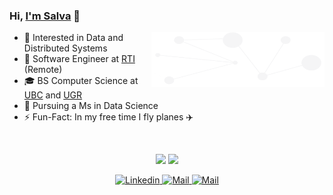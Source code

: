 ### Hi, [I'm Salva](https://salvacorts.github.io) 👋

<img width=55% align="right" alt="Github" src="graph.png" />

- 🧐 Interested in Data and Distributed Systems
- 💼 Software Engineer at [RTI](https://www.rti.com/en/) (Remote)
- 🎓 BS Computer Science at [UBC](https://www.ubc.ca) and [UGR](https://www.ugr.es/en/)
- 🌱 Pursuing a Ms in Data Science
- ⚡️ Fun-Fact: In my free time I fly planes ✈️

<br/>

<p align="center" vertical-align="top">
    <img src="https://github-readme-stats.vercel.app/api/top-langs/?username=salvacorts&theme=default&layout=compact&hide_border=true"/>
    <img src="https://github-readme-stats.vercel.app/api?username=salvacorts&theme=default&layout=compact&hide_border=true&show_icons=true&count_private=true&include_all_commits=true&hide_title=true"/>
</p>

<p align="center">
  <a href="https://www.linkedin.com/in/salva-corts/" target="_blank">
    <img alt="Linkedin" src="https://img.shields.io/badge/-Linkedin-blue?style=flat-square&logo=Linkedin&logoColor=white&link=https://www.linkedin.com/in/salva-corts/"/>
    </a>
  <a href="mailto:salvacorts97@gmail.com" target="_blank">
      <img alt="Mail" src="https://img.shields.io/badge/-salvacorts97@gmail.com-c14438?style=flat-square&logo=Gmail&logoColor=white&link=mailto:salvacorts97@gmail.com"/>
  </a>
    <a href="https://salvacorts.github.io" target="_blank">
      <img alt="Mail" src="https://img.shields.io/badge/-Personal Website-00A98F?style=flat-square&logo=Safari&logoColor=white&link=https://salvacorts.github.io"/>
  </a>
    
</p>
